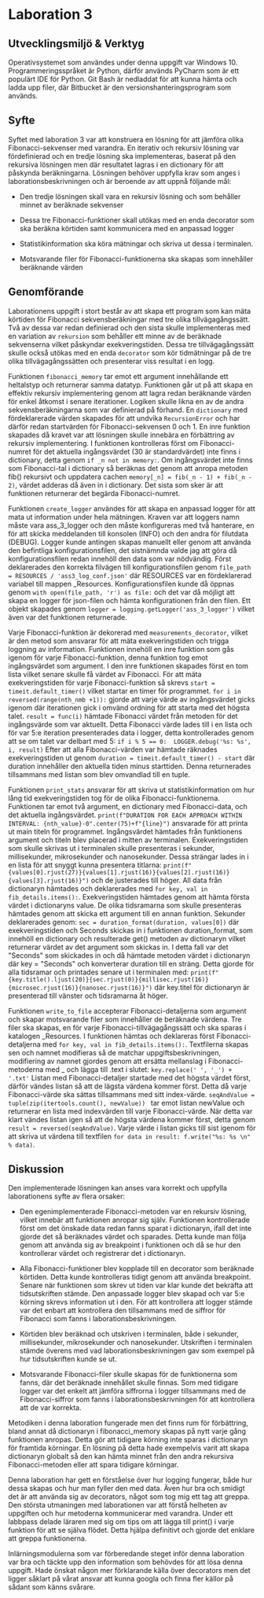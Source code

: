 # Laboration 3

## Utvecklingsmiljö & Verktyg

Operativsystemet som användes under denna uppgift var Windows 10. Programmeringsspråket är Python,
därför används PyCharm som är ett populärt IDE för Python. Git Bash är nedladdat för att kunna 
hämta och ladda upp filer, där Bitbucket är den versionshanteringsprogram som används.


## Syfte

Syftet med laboration 3 var att konstruera en lösning för att jämföra olika Fibonacci-sekvenser
med varandra. En iterativ och rekursiv lösning var fördefinierad och en tredje lösning ska
implementeras, baserat på den rekursiva lösningen men där resultatet lagras i en dictionary för
att påskynda beräkningarna. Lösningen behöver uppfylla krav som anges i laborationsbeskrivningen
och är beroende av att uppnå följande mål:

* Den tredje lösningen skall vara en rekursiv lösning och som behåller minnet av beräknade sekvenser

* Dessa tre Fibonacci-funktioner skall utökas med en enda decorator som ska beräkna körtiden samt 
kommunicera med en anpassad logger

* Statistikinformation ska köra mätningar och skriva ut dessa i terminalen.

* Motsvarande filer för Fibonacci-funktionerna ska skapas som innehåller beräknande värden

## Genomförande

Laborationens uppgift i stort består av att skapa ett program som kan mäta körtiden för
Fibonacci sekvensberäkningar med tre olika tillvägagångssätt. Två av dessa var redan definierad och
den sista skulle implementeras med en variation av `rekursion` som behåller ett minne av de beräknade
sekvenserna vilket påskyndar exekveringstiden. Dessa tre tillvägagångssätt skulle också utökas med en
enda `decorator` som kör tidmätningar på de tre olika tillvägagångssätten och presenterar viss
resultat i en logg.

Funktionen `fibonacci_memory` tar emot ett argument innehållande ett heltalstyp och returnerar
samma datatyp. Funktionen går ut på att skapa en effektiv rekursiv implementering genom att lagra
redan beräknande värden för enkel åtkomst i senare iterationer. Logiken skulle likna en av de andra
sekvensberäkningarna som var definierad på förhand. En `dictionary` med fördeklarerade värden skapades för att
undvika `RecursionError` och har därför redan startvärden för Fibonacci-sekvensen 0 och 1. 
En inre funktion skapades då kravet var att lösningen skulle innebära en förbättring av 
rekursiv implementering. I funktionen kontrolleras först om Fibonacci-numret för det aktuella ingångsvärdet (30 är 
standardvärdet) inte
finns i dictionary, detta genom `if _n not in memory:`. Om ingångsvärdet inte finns som
Fibonacci-tal i dictionary så beräknas det genom att anropa metoden fib() rekursivt och uppdatera cachen 
`memory[_n] = fib(_n - 1) + fib(_n - 2)`, värdet adderas då även in i dictionary. Det sista som sker är att 
funktionen returnerar det begärda Fibonacci-numret.

Funktionen `create_logger` användes för att skapa en anpassad logger för att mata ut information under hela
mätningen. Kraven var att loggers namn måste vara ass_3_logger och den måste konfigureras med två hanterare, en
för att skicka meddelanden till konsolen (INFO) och den andra för filutdata (DEBUG). Logger kunde antingen skapas
manuellt eller genom att använda den befintliga konfigurationsfilen, det sistnämnda valde jag att göra då
konfigurationsfilen redan innehöll den data som var nödvändig. Först deklarerades den korrekta filvägen till 
konfigurationsfilen genom `file_path = RESOURCES / 'ass3_log_conf.json'` där RESOURCES var en fördeklarerad
variabel till mappen _Resources. Konfigurationsfilen kunde då öppnas genom `with open(file_path, 'r') as file:`
och det var då möjligt att skapa en logger för json-filen och hämta konfigurationen från den filen. Ett objekt
skapades genom `logger = logging.getLogger('ass_3_logger')` vilket även var det funktionen returnerade.

Varje Fibonacci-funktion är dekorerad med `measurements_decorator`, vilket är den metod som ansvarar för att mäta
exekveringstiden och trigga loggning av information. Funktionen innehöll en inre funktion som gås igenom för varje
Fibonacci-funktion, denna funktion tog emot ingångsvärdet som argument. I den inre funktionen skapades först en 
tom lista vilket senare skulle få värdet av
Fibonacci. För att mäta exekveringstiden för varje Fibonacci-funktion så skrevs `start = timeit.default_timer()`
vilket startar en timer för programmet. `for i in reversed(range(nth_nmb +1)):` gjorde att varje värde av
ingångsvärdet gicks igenom där iterationen gick i omvänd ordning för att starta med det högsta talet.
`result = func(i)` hämtade Fibonacci värdet från metoden för det ingångsvärde som var aktuellt. Detta Fibonacci
värde lades till i en lista och för var 5:e iteration presenterades data i logger, detta kontrollerades genom att
se om talet var delbart med 5: `if i % 5 == 0: 
LOGGER.debug('%s: %s', i, result)` Efter att alla Fibonacci-värden var hämtade räknades exekveringstiden ut genom
`duration = timeit.default_timer() - start` där duration innehåller den aktuella tiden minus starttiden. Denna
returnerades tillsammans med listan som blev omvandlad till en tuple.

Funktionen `print_stats` ansvarar för att skriva ut statistikinformation om hur lång tid exekveringstiden tog för
de olika Fibonacci-funktionerna. Funktionen tar emot två argument, en dictionary med Fibonacci-data, och det aktuella
ingångsvärdet.
`print(f"DURATION FOR EACH APPROACH WITHIN INTERVAL: {nth_value}-0".center(75)+f"{line}")` ansvarade för att printa
ut main titeln för programmet. Ingångsvärdet hämtades från funktionens argument och titeln blev placerad i mitten
av terminalen. Exekveringstiden som skulle skrivas ut i terminalen skulle presenteras i sekunder, millisekunder,
mikrosekunder och nanosekunder. Dessa strängar lades in i en lista för att snyggt kunna presentera titlarna:
`print(f"{values[0].rjust(27)}{values[1].rjust(16)}{values[2].rjust(16)}{values[3].rjust(16)}")` och de justerades
till höger. All data från dictionaryn hämtades och deklarerades med `for key, val in fib_details.items():`.
Exekveringstiden hämtades genom att hämta första värdet i dictionaryns value. De olika tidsramarna som skulle 
presenteras hämtades genom att skicka ett argument till en annan funktion. Sekunder deklarerades genom:
`sec = duration_format(duration, values[0])` där exekveringstiden och Seconds skickas in i funktionen
duration_format, som innehöll en dictionary och resulterade get() metoden av dictionaryn vilket returnerar värdet
av det argument som skickas in. I detta fall var det "Seconds" som skickades in och då hämtade metoden värdet i 
dictionaryn där
key = "Seconds" och konverterar duration till en sträng. Detta gjorde för alla tidsramar och printades senare ut i terminalen med:
`print(f"{key.title().ljust(20)}{sec.rjust(0)}{millisec.rjust(16)}{microsec.rjust(16)}{nanosec.rjust(16)}")`
där key.titel för dictionaryn är presenterad till vänster och tidsramarna åt höger.

Funktionen `write_to_file` accepterar Fibonacci-detaljerna som argument och skapar motsvarande filer som innehåller
de beräknade värdena. Tre filer ska skapas, en för varje Fibonacci-tillvägagångssätt och ska sparas i katalogen
_Resources. I funktionen hämtas och deklareras först Fibonacci-detaljerna med 
`for key, val in fib_details.items():`.
Textfilerna skapas sen och namnet modifieras så de matchar uppgiftsbeskrivningen, modifiering av namnet gjordes
genom att ersätta mellanslag i Fibonacci-metoderna med _ och lägga till .text i slutet:
`key.replace(' ', '_') + '.txt'` Listan med Fibonacci-detaljer startade med det högsta värdet först, därför
vändes listan så att de lägsta värdena kommer först. Detta då varje Fibonacci-värde ska sättas tillsammans med sitt
index-värde. `seqAndValue = tuple(zip(itertools.count(), newValue)) ` tar emot listan newValue och returnerar en
lista med indexvärden till varje Fibonacci-värde. När detta var klart vändes listan igen så att de högsta värdena
kommer först, detta genom `result = reversed(seqAndValue)`. Varje värde i listan gicks till sist igenom för att
skriva ut värdena till textfilen `for data in result: f.write("%s: %s \n" % data)`.


## Diskussion

Den implementerade lösningen kan anses vara korrekt och uppfylla laborationens syfte av flera orsaker:

* Den egenimplementerade Fibonacci-metoden var en rekursiv lösning, vilket innebär att funktionen
anropar sig själv. Funktionen kontrollerade först om det önskade data redan fanns sparat i 
dictionaryn, ifall det inte gjorde det så beräknades värdet och sparades. Detta kunde man följa genom
att använda sig av breakpoint i funktionen och då se hur den kontrollerar värdet och registrerar
det i dictionaryn.

* Alla Fibonacci-funktioner blev kopplade till en decorator som beräknade körtiden. Detta kunde
kontrolleras tidigt genom att använda breakpoint. Senare när funktionen som skrev ut tiden var klar
kunde det bekräfta att tidsutskriften stämde. Den anpassade logger blev skapad och var 5:e körning
skrevs information ut i den. För att kontrollera att logger stämde var det enbart att kontrollera
den tillsammans med de siffror för Fibonacci som fanns i laborationsbeskrivningen.

* Körtiden blev beräknad och utskriven i terminalen, både i sekunder, millisekunder, mikrosekunder
och nanosekunder. Utskriften i terminalen stämde överens med vad laborationsbeskrivningen gav som
exempel på hur tidsutskriften kunde se ut.

* Motsvarande Fibonacci-filer skulle skapas för de funktionerna som fanns, där det beräknade innehållet
skulle finnas. Som med tidigare logger var det enkelt att jämföra siffrorna i logger tillsammans med
de Fibonacci-siffror som fanns i laborationsbeskrivningen för att kontrollera att de var korrekta.

Metodiken i denna laboration fungerade men det finns rum för förbättring, bland annat
då dictionaryn i fibonacci_memory skapas på nytt varje gång funktionen anropas. Detta gör att tidigare
körning inte sparas i dictionaryn för framtida körningar. En lösning på detta hade exempelvis varit
att skapa dictionaryn globalt så den kan hämta minnet från den andra rekursiva Fibonacci-metoden
eller att spara tidigare körningar.

Denna laboration har gett en förståelse över hur logging fungerar, både hur dessa skapas och hur man fyller den med 
data. Även hur bra och smidigt det är att använda sig av decorators, något som tog mig ett tag att greppa. Den
största utmaningen med laborationen var att förstå helheten av uppgiften och hur metoderna kommunicerar med varandra.
Under ett labbpass delade läraren med sig om tips om att lägga till print() i varje funktion för att se själva
flödet. Detta hjälpa definitivt och gjorde det enklare att greppa funktionerna.

Inlärningsmodulerna som var förberedande steget inför denna laboration var bra och täckte upp den information
som behövdes för att lösa denna uppgift. Hade önskat någon mer förklarande källa över decorators men det ligger
såklart på vårat ansvar att kunna googla och finna fler källor på sådant som känns svårare.